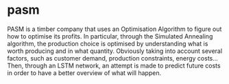 # pasm
PASM is a timber company that uses an Optimisation Algorithm to figure out how to optimise its profits.
In particular, through the Simulated Annealing algorithm, the production choice is optimised by understanding what is worth producing and in what quantity. Obviously taking into account several factors, such as customer demand, production constraints, energy costs... Then, through an LSTM network, an attempt is made to predict future costs in order to have a better overview of what will happen.
